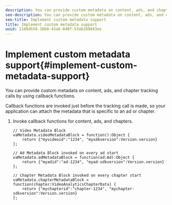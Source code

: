 ```yaml
---
description: You can provide custom metadata on content, ads, and chapter tracking calls by using callback functions.
seo-description: You can provide custom metadata on content, ads, and chapter tracking calls by using callback functions.
seo-title: Implement custom metadata support
title: Implement custom metadata support
uuid: 2186db58-10b0-43a6-840f-53ab289843ee
---
```


# Implement custom metadata support{#implement-custom-metadata-support}

You can provide custom metadata on content, ads, and chapter tracking calls by using callback functions.

Callback functions are invoked just before the tracking call is made, so your application can attach the metadata that is specific to an ad or chapter. 

1. Invoke callback functions for content, ads, and chapters.

   ```
   // Video Metadata Block 
   vaMetadata.videoMetadataBlock = function():Object { 
       return {"myvideoid":"1234", "mysdkversion":Version.version} 
   }; 
     
   // Ad Metadata Block invoked on every ad start 
   vaMetadata.adMetadataBlock = function(ad:Ad):Object { 
       return {"myadid":"ad-1234", "myad-sdkversion":Version.version} 
   }; 
     
   // Chapter Metadata Block invoked on every chapter start 
   vaMetadata.chapterMetadataBlock = function(chapter:VideoAnalyticsChapterData) { 
       return {"mychapterid":"chapter-1234", "mychapter-sdkversion":Version.version} 
   };
   ```

